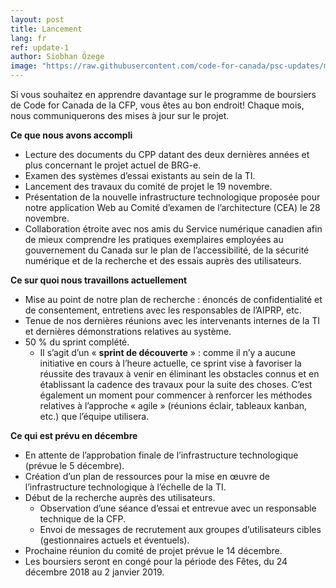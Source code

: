 ```yaml
---
layout: post
title: Lancement
lang: fr
ref: update-1
author: Siobhan Özege
image: "https://raw.githubusercontent.com/code-for-canada/psc-updates/master/images/preview-pics/president-meeting.jpg"
---
```


Si vous souhaitez en apprendre davantage sur le programme de boursiers de Code for Canada de la CFP, vous êtes au bon endroit! Chaque mois, nous communiquerons des mises à jour sur le projet.

**Ce que nous avons accompli**

 - Lecture des documents du CPP datant des deux dernières années et plus concernant le projet actuel de BRG-e.
 - Examen des systèmes d’essai existants au sein de la TI.
 - Lancement des travaux du comité de projet le 19 novembre.
 - Présentation de la nouvelle infrastructure technologique proposée pour notre application Web au Comité d’examen de l’architecture (CEA) le 28 novembre.
 - Collaboration étroite avec nos amis du Service numérique canadien afin de mieux comprendre les pratiques exemplaires employées au gouvernement du Canada sur le plan de l’accessibilité, de la sécurité numérique et de la recherche et des essais auprès des utilisateurs.

**Ce sur quoi nous travaillons actuellement**

 - Mise au point de notre plan de recherche : énoncés de confidentialité et de consentement, entretiens avec les responsables de l’AIPRP, etc.
 - Tenue de nos dernières réunions avec les intervenants internes de la TI et dernières démonstrations relatives au système.
 - 50 % du sprint complété.
	 - Il s’agit d’un « **sprint de découverte** » : comme il n’y a aucune initiative en cours à l’heure actuelle, ce sprint vise à favoriser la réussite des travaux à venir en éliminant les obstacles connus et en établissant la cadence des travaux pour la suite des choses. C’est également un moment pour commencer à renforcer les méthodes relatives à l’approche « agile » (réunions éclair, tableaux kanban, etc.) que l’équipe utilisera.

**Ce qui est prévu en décembre**

 - En attente de l’approbation finale de l’infrastructure technologique (prévue le 5 décembre).
 - Création d’un plan de ressources pour la mise en œuvre de l’infrastructure technologique à l’échelle de la TI.
 - Début de la recherche auprès des utilisateurs. 
	 - Observation d’une séance d’essai et entrevue avec un responsable technique de la CFP.
	 - Envoi de messages de recrutement aux groupes d’utilisateurs cibles (gestionnaires actuels et éventuels).
 - Prochaine réunion du comité de projet prévue le 14 décembre.
 - Les boursiers seront en congé pour la période des Fêtes, du 24 décembre 2018 au 2 janvier 2019.
